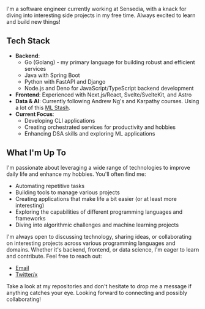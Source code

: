 I'm a software engineer currently working at Sensedia, with a knack for diving into interesting side projects in my free time. Always excited to learn and build new things!

## Tech Stack

- **Backend**: 
  - Go (Golang) - my primary language for building robust and efficient services
  - Java with Spring Boot
  - Python with FastAPI and Django
  - Node.js and Deno for JavaScript/TypeScript backend development
- **Frontend**: Experienced with Next.js/React, Svelte/SvelteKit, and Astro
- **Data & AI**: Currently following Andrew Ng's and Karpathy courses. Using a lot of this [ML Stash](https://arc.net/e/D242E263-31FD-4CF9-A2D5-B67519C049AF?s=08).
- **Current Focus**: 
  - Developing CLI applications
  - Creating orchestrated services for productivity and hobbies
  - Enhancing DSA skills and exploring ML applications

## What I'm Up To

I'm passionate about leveraging a wide range of technologies to improve daily life and enhance my hobbies. You'll often find me:
- Automating repetitive tasks
- Building tools to manage various projects
- Creating applications that make life a bit easier (or at least more interesting)
- Exploring the capabilities of different programming languages and frameworks
- Diving into algorithmic challenges and machine learning projects

I'm always open to discussing technology, sharing ideas, or collaborating on interesting projects across various programming languages and domains. Whether it's backend, frontend, or data science, I'm eager to learn and contribute. Feel free to reach out:

- [Email](mailto:luis@lutheir.com?subject=Hey)
- [Twitter/x](https://x.com/luistebaf)

Take a look at my repositories and don't hesitate to drop me a message if anything catches your eye. Looking forward to connecting and possibly collaborating!
